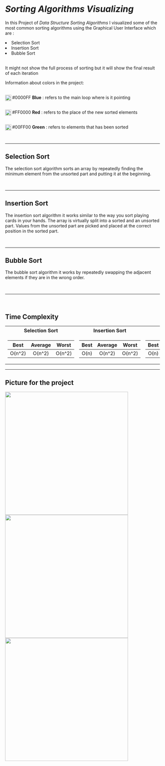 # ***Sorting Algorithms Visualizing***

<p> In this Project of <em>Data Structure Sorting Algorithms </em> I visualized some of the most common sorting algorithms using the Graphical User Interface which are :

<li>Selection Sort</li>
<li>Insertion Sort</li>
<li>Bubble Sort</li>
<br>
<p>It might not show the full process of sorting but it will show the final result of each iteration 
<p>Information about colors in the project:<br>

<br>#0000FF **Blue** <img align="left" src="https://user-images.githubusercontent.com/93158698/207909392-7bf26a9e-d250-40f9-b476-39b6914d907f.png" width="20" height="20" /> : refers to the main loop where is it pointing 

<br>#FF0000 **Red**  <img align="left" src="https://user-images.githubusercontent.com/93158698/207716516-be1a4947-d061-49fa-84a9-bcc2d3546343.png" width="20" height="20" /> : refers to the place of the new sorted elements

<br>#00FF00 **Green**  <img align="left" src="https://user-images.githubusercontent.com/93158698/207719350-59165ff8-ea15-445a-aab6-9cdce4f13ebb.png" width="20" height="20" /> : refers to elements that has been sorted

<br>

---

## Selection Sort

The selection sort algorithm sorts an array by repeatedly finding the minimum element from the unsorted part and putting it at the beginning. 

<br>

---

## Insertion Sort

The insertion sort algorithm it works similar to the way you sort playing cards in your hands. The array is virtually split into a sorted and an unsorted part. Values from the unsorted part are picked and placed at the correct position in the sorted part.

<br>

---

## Bubble Sort

 The bubble sort algorithm it works by repeatedly swapping the adjacent elements if they are in the wrong order.

<br>

 ---

<br>

## 	Time Complexity

<table>
<tr>
<th>Selection Sort</th>
<th>Insertion Sort</th>
<th>Bubble Sort</th>
</tr>
<tr>

<td>

| Best | Average | Worst |
|:--:|:--:|:--:|
| O(n^2) | O(n^2) | O(n^2) |

</td><td>

| Best | Average | Worst |
|:--:|:--:|:--:|
| O(n) | O(n^2) | O(n^2) |

</td><td>

| Best | Average | Worst |
|:--:|:--:|:--:|
| O(n) | O(n^2) | O(n^2) |

</td></tr>  

</table>

--- 

## Picture for the project 

<img align="left" src="https://user-images.githubusercontent.com/93158698/207929856-8d27652f-aaf2-4679-9112-751e8dff8fc9.png" width="400" height="400" />
<img align="left" src="https://user-images.githubusercontent.com/93158698/207929872-d073d07f-fc04-4a8b-a9a9-fa250d7102b8.png" width="400" height="400" />
<img align="left" src="https://user-images.githubusercontent.com/93158698/207929884-2c769018-1159-431b-879a-6da90e1f6220.png" width="400" height="400" />